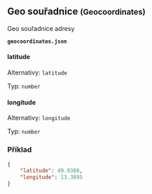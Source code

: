 ## Geo souřadnice <small>(Geocoordinates)</small>

Geo souřadnice adresy

**`geocoordinates.json`**
#### latitude

Alternativy: `latitude`

Typ: `number`

#### longitude

Alternativy: `longitude`

Typ: `number`

### Příklad


```json
{
    "latitude": 49.9388,
    "longitude": 13.3895
}
```


